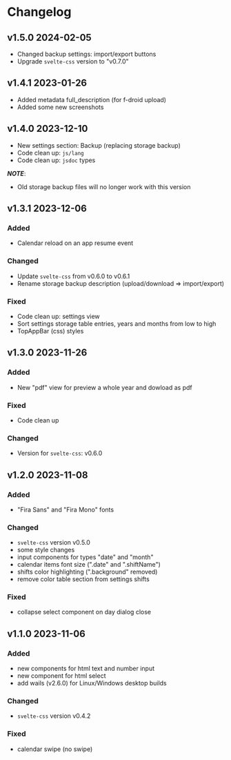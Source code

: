 # Changelog

## v1.5.0 2024-02-05

- Changed backup settings: import/export buttons
- Upgrade `svelte-css` version to "v0.7.0"

## v1.4.1 2023-01-26

- Added metadata full_description (for f-droid upload)
- Added some new screenshots

## v1.4.0 2023-12-10

- New settings section: Backup (replacing storage backup)
- Code clean up: `js/lang`
- Code clean up: `jsdoc` types

__*NOTE*__:
- Old storage backup files will no longer work with this version

## v1.3.1 2023-12-06

### Added

- Calendar reload on an app resume event

### Changed

- Update `svelte-css` from v0.6.0 to v0.6.1
- Rename storage backup description (upload/download => import/export)

### Fixed

- Code clean up: settings view
- Sort settings storage table entries, years and months from low to high
- TopAppBar (css) styles

## v1.3.0 2023-11-26

### Added

- New "pdf" view for preview a whole year and dowload as pdf

### Fixed

- Code clean up

### Changed

- Version for `svelte-css`: v0.6.0

## v1.2.0 2023-11-08

### Added

- "Fira Sans" and "Fira Mono" fonts

### Changed

- `svelte-css` version v0.5.0
- some style changes
- input components for types "date" and "month"
- calendar items font size (".date" and ".shiftName")
- shifts color highlighting (".background" removed)
- remove color table section from settings shifts

### Fixed

- collapse select component on day dialog close

## v1.1.0 2023-11-06

### Added

- new components for html text and number input
- new component for html select
- add wails (v2.6.0) for Linux/Windows desktop builds

### Changed

- `svelte-css` version v0.4.2

### Fixed

- calendar swipe (no swipe)
